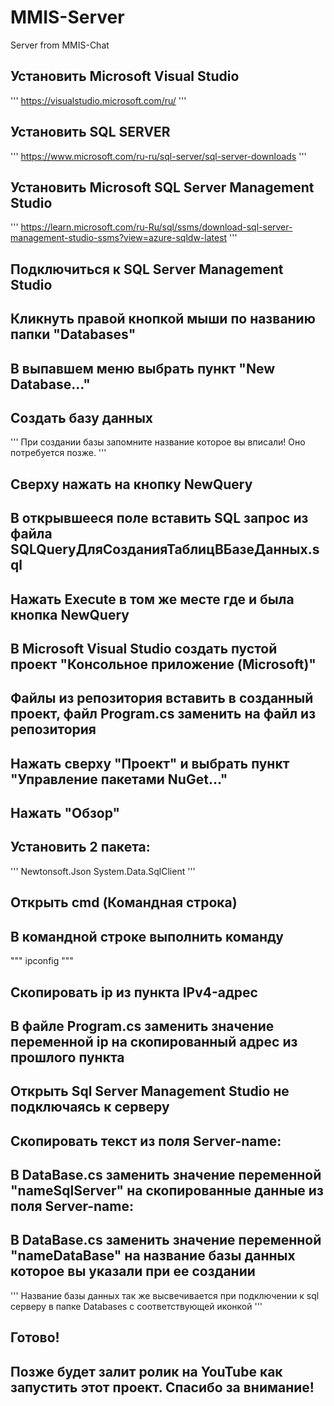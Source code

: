 # MMIS-Server
Server from MMIS-Chat

## Установить Microsoft Visual Studio
'''
https://visualstudio.microsoft.com/ru/
'''

## Установить SQL SERVER

'''
https://www.microsoft.com/ru-ru/sql-server/sql-server-downloads
'''

## Установить Microsoft SQL Server Management Studio

'''
https://learn.microsoft.com/ru-Ru/sql/ssms/download-sql-server-management-studio-ssms?view=azure-sqldw-latest
'''

## Подключиться к SQL Server Management Studio

## Кликнуть правой кнопкой мыши по названию папки "Databases"

## В выпавшем меню выбрать пункт "New Database..."

## Cоздать базу данных

'''
При создании базы запомните название которое вы вписали!
Оно потребуется позже.
'''

## Сверху нажать на кнопку NewQuery

## В открывшееся поле вставить SQL запрос из файла SQLQueryДляСозданияТаблицВБазеДанных.sql

## Нажать Execute в том же месте где и была кнопка NewQuery

## В Microsoft Visual Studio создать пустой проект "Консольное приложение (Microsoft)"

## Файлы из репозитория вставить в созданный проект, файл Program.cs заменить на файл из репозитория

## Нажать сверху "Проект" и выбрать пункт "Управление пакетами NuGet..."

## Нажать "Обзор"

## Установить 2 пакета:

'''
Newtonsoft.Json
System.Data.SqlClient
'''

## Открыть cmd (Командная строка)

## В командной строке выполнить команду

"""
ipconfig
"""

## Скопировать ip из пункта IPv4-адрес 

## В файле Program.cs заменить значение переменной ip на скопированный адрес из прошлого пункта

## Открыть Sql Server Management Studio не подключаясь к серверу

## Скопировать текст из поля Server-name:

## В DataBase.cs заменить значение переменной "nameSqlServer" на скопированные данные из поля Server-name:

## В DataBase.cs заменить значение переменной "nameDataBase" на название базы данных которое вы указали при ее создании

'''
Название базы данных так же высвечивается при подключении к sql серверу в папке Databases с соответствующей иконкой
'''

## Готово!

## Позже будет залит ролик на YouTube как запустить этот проект. Спасибо за внимание!

